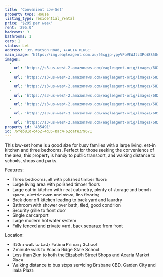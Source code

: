 ```yaml
---
title: 'Convenient Low-Set'
property_type: House
listing_type: residential_rental
price: '$295 per week'
rent: '295.0'
bedrooms: 3
bathrooms: 1
cars: 1
status: Let
address: '359 Watson Road, ACACIA RIDGE'
main_image: 'https://img.eagleagent.com.au/f6xgjp-ypyVFoVEWJtz3Pc68S5U=/1280x854/smart/https://s3-us-west-2.amazonaws.com/eagleagent-orig/images/6824893/422175914-image-M.jpg'
images:
  -
    url: 'https://s3-us-west-2.amazonaws.com/eagleagent-orig/images/6824899/422175914-image-F.jpg'
  -
    url: 'https://s3-us-west-2.amazonaws.com/eagleagent-orig/images/6824898/422175914-image-E.jpg'
  -
    url: 'https://s3-us-west-2.amazonaws.com/eagleagent-orig/images/6824897/422175914-image-D.jpg'
  -
    url: 'https://s3-us-west-2.amazonaws.com/eagleagent-orig/images/6824896/422175914-image-C.jpg'
  -
    url: 'https://s3-us-west-2.amazonaws.com/eagleagent-orig/images/6824895/422175914-image-B.jpg'
  -
    url: 'https://s3-us-west-2.amazonaws.com/eagleagent-orig/images/6824894/422175914-image-A.jpg'
  -
    url: 'https://s3-us-west-2.amazonaws.com/eagleagent-orig/images/6824893/422175914-image-M.jpg'
property_id: '435491'
id: 76feb81d-c452-4d05-bac4-62cafe379671
---
```

This low-set home is a good size for busy families with a large living, eat-in kitchen and three bedrooms. Perfect for those seeking the convenience of the area, this property is handy to public transport, and walking distance to schools, shops and parks.

Features:

*  Three bedrooms, all with polished timber floors
*  Large living area with polished timber floors
*  Large eat-in kitchen with neat cabinetry, plenty of storage and bench space, electric oven and stove, lino flooring
*  Back door off kitchen leading to back yard and laundry
*  Bathroom with shower over bath, tiled, good condition
*  Security grille to front door
*  Single car carport
*  Large modern hot water system
*  Fully fenced and private yard, back separate from front

Location:
*  450m walk to Lady Fatima Primary School
*  2 minute walk to Acacia Ridge State School
*  Less than 2km to both the Elizabeth Street Shops and Acacia Market Place
*  Walking distance to bus stops servicing Brisbane CBD, Garden City and Inala Plaza